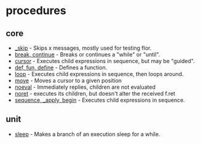 
# procedures

## core

* [_skip](_skip.md) - Skips x messages, mostly used for testing flor.
* [break, continue](break.md) - Breaks or continues a "while" or "until".
* [cursor](cursor.md) - Executes child expressions in sequence, but may be "guided".
* [def, fun, define](define.md) - Defines a function.
* [loop](loop.md) - Executes child expressions in sequence, then loops around.
* [move](move.md) - Moves a cursor to a given position
* [noeval](noeval.md) - Immediately replies, children are not evaluated
* [noret](noret.md) - executes its children, but doesn't alter the received f.ret
* [sequence, _apply, begin](sequence.md) - Executes child expressions in sequence.

## unit

* [sleep](sleep.md) - Makes a branch of an execution sleep for a while.

